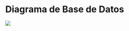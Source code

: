 # Diagrama de Base de Datos #
<img src='http://final-electiva-2010.googlecode.com/files/Diagrama_Supermercado.PNG'>